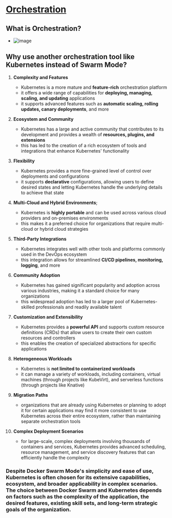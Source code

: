 # [Orchestration](https://training.play-with-docker.com/orchestration-hol/)

## What is Orchestration?
* ![image](https://github.com/bogdandragosvasile/UTCN_summer_2023/assets/36898665/6c62eeb3-3834-47ef-8d6a-e359990c3bcb)

## Why use another orchestration tool like Kubernetes instead of Swarm Mode?
1. **Complexity and Features**
   * Kubernetes is a more mature and **feature-rich** orchestration platform
   * it offers a wide range of capabilities for **deploying, managing, scaling, and updating** applications
   * it supports advanced features such as **automatic scaling, rolling updates, canary deployments**, and more

2. **Ecosystem and Community**
   * Kubernetes has a large and active community that contributes to its development and provides a wealth of **resources, plugins, and extensions**
   * this has led to the creation of a rich ecosystem of tools and integrations that enhance Kubernetes' functionality

3. **Flexibility**
   * Kubernetes provides a more fine-grained level of control over deployments and configurations
   * it supports **declarative** configurations, allowing users to define desired states and letting Kubernetes handle the underlying details to achieve that state

4. **Multi-Cloud and Hybrid Environments**;
   * Kubernetes is **highly portable** and can be used across various cloud providers and on-premises environments
   * this makes it a preferred choice for organizations that require multi-cloud or hybrid cloud strategies

5. **Third-Party Integrations**
   * Kubernetes integrates well with other tools and platforms commonly used in the DevOps ecosystem
   * this integration allows for streamlined **CI/CD pipelines, monitoring, logging**, and more

6. **Community Adoption**
   * Kubernetes has gained significant popularity and adoption across various industries, making it a standard choice for many organizations
   * this widespread adoption has led to a larger pool of Kubernetes-skilled professionals and readily available talent

7. **Customization and Extensibility**
   * Kubernetes provides a **powerful API** and supports custom resource definitions (CRDs) that allow users to create their own custom resources and controllers
   * this enables the creation of specialized abstractions for specific applications

8. **Heterogeneous Workloads**
   * Kubernetes is **not limited to containerized workloads**
   * it can manage a variety of workloads, including containers, virtual machines (through projects like KubeVirt), and serverless functions (through projects like Knative)

9. **Migration Paths**
    * organizations that are already using Kubernetes or planning to adopt it for certain applications may find it more consistent to use Kubernetes across their entire ecosystem, rather than maintaining separate orchestration tools

10. **Complex Deployment Scenarios**
    * for large-scale, complex deployments involving thousands of containers and services, Kubernetes provides advanced scheduling, resource management, and service discovery features that can efficiently handle the complexity

### Despite Docker Swarm Mode's simplicity and ease of use, Kubernetes is often chosen for its extensive capabilities, ecosystem, and broader applicability in complex scenarios. The choice between Docker Swarm and Kubernetes depends on factors such as the complexity of the application, the desired features, existing skill sets, and long-term strategic goals of the organization.
